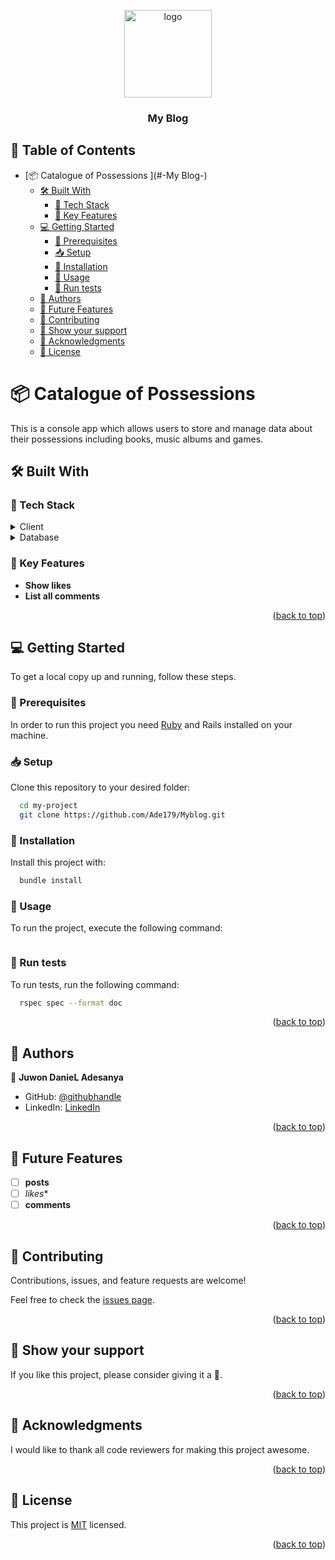 <a name="readme-top"></a>

<div align="center">
  <!-- You are encouraged to replace this logo with your own! Otherwise you can also remove it. -->
  <img src="murple_logo.png" alt="logo" width="140"  height="auto" />
  <br/>

  <h3><b>My Blog</b></h3>

</div>


## 📗 Table of Contents

- [📦 Catalogue of Possessions ](#-My Blog-)
  - [🛠 Built With ](#-built-with-)
    - [🧰 Tech Stack ](#-tech-stack-)
    - [🎯 Key Features ](#-key-features-)
  - [💻 Getting Started ](#-getting-started-)
    - [📃 Prerequisites](#-prerequisites)
    - [📥 Setup](#-setup)
    - [💾 Installation](#-installation)
    - [📱 Usage](#-usage)
    - [🧪 Run tests](#-run-tests)
  - [👥 Authors ](#-authors-)
  - [🔭 Future Features ](#-future-features-)
  - [🤝 Contributing ](#-contributing-)
  - [💖 Show your support ](#-show-your-support-)
  - [🙏 Acknowledgments ](#-acknowledgments-)
  - [📜 License ](#-license-)


# 📦 Catalogue of Possessions <a name="about-project"></a>

This is a console app which allows users to store and manage data about their possessions including books, music albums and games.

## 🛠 Built With <a name="built-with"></a>

### 🧰 Tech Stack <a name="tech-stack"></a>

<details>
  <summary>Client</summary>
  <ul>
    <li><a href="https://www.ruby-lang.org/en/">Ruby</a></li>
  </ul>
</details>

<details>
<summary>Database</summary>
  <ul>
    <li><a href="https://www.postgresql.org/">PostgreSQL</a></li>
  </ul>
</details>


### 🎯 Key Features <a name="key-features"></a>

- **Show likes**
- **List all comments**


<p align="right">(<a href="#readme-top">back to top</a>)</p>


## 💻 Getting Started <a name="getting-started"></a>

To get a local copy up and running, follow these steps.

### 📃 Prerequisites

In order to run this project you need [Ruby](https://www.ruby-lang.org/en/)  and Rails installed on your machine.


### 📥 Setup

Clone this repository to your desired folder:

```sh
  cd my-project
  git clone https://github.com/Ade179/Myblog.git
```

### 💾 Installation

Install this project with:

```sh
  bundle install
```

### 📱 Usage

To run the project, execute the following command:

```sh

```

### 🧪 Run tests

To run tests, run the following command:

```sh
  rspec spec --format doc
```

<p align="right">(<a href="#readme-top">back to top</a>)</p>


## 👥 Authors <a name="authors"></a>

👤 **Juwon DanieL Adesanya**

- GitHub: [@githubhandle](https://github.com/Ade179)
- LinkedIn: [LinkedIn](https://www.linkedin.com/in/adejuwon-adesanya-237b54239/)


<p align="right">(<a href="#readme-top">back to top</a>)</p>


## 🔭 Future Features <a name="future-features"></a>

- [ ] **posts**
- [ ] *likes**
- [ ] **comments**

<p align="right">(<a href="#readme-top">back to top</a>)</p>


## 🤝 Contributing <a name="contributing"></a>

Contributions, issues, and feature requests are welcome!

Feel free to check the [issues page](../../issues/).

<p align="right">(<a href="#readme-top">back to top</a>)</p>


## 💖 Show your support <a name="support"></a>

If you like this project, please consider giving it a 🌟.

<p align="right">(<a href="#readme-top">back to top</a>)</p>


## 🙏 Acknowledgments <a name="acknowledgements"></a>

I would like to thank all code reviewers for making this project awesome.


<p align="right">(<a href="#readme-top">back to top</a>)</p>


## 📜 License <a name="license"></a>

This project is [MIT](./MIT.md) licensed.

<p align="right">(<a href="#readme-top">back to top</a>)</p>
